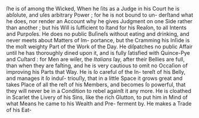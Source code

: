 ſhe is of among the Wicked,  When he ſits
as a Judge in his Court he is abſolute, and uſes
arbitrary Power ;  for he is not bound to un-
derſtand what he does, nor render an Account
why he gives Judgment on one Side rather
than another ;  but his Will is ſufficient to ſtand
for his Reaſon, to all Intents and Purpoſes.
He does no public Buſineſs without eating and
drinking, and never meets about Matters of Im-
portance, but the Cramming his Inſide is the
moſt weighty Part of the Work of the Day.
He diſpatches no public Affair until he has
thoroughly dined upon it, and is fully ſatisfied
with Quince-Pye and Cuſtard \:  for Men are
wiſer, the *Italians* ſay, after their Bellies are
full, than when they are faſting, and he is very
cautious to omit no Occaſion of improving his
Parts that Way.  He is ſo careful of the In-
tereſt of his Belly, and manages it ſo induſ-
triouſly, that in a little Space it grows great
and takes Place of all the reſt of his Members,
and becomes ſo powerful, that they will never
be in a Condition to rebel againſt it any more.
He is cloathed in Scarlet the Livery of his Sins,
like the rich Glutton, to put him in Mind of
what Means he came to his Wealth and Pre-
ferment by.  He makes a Trade of his Eat-

